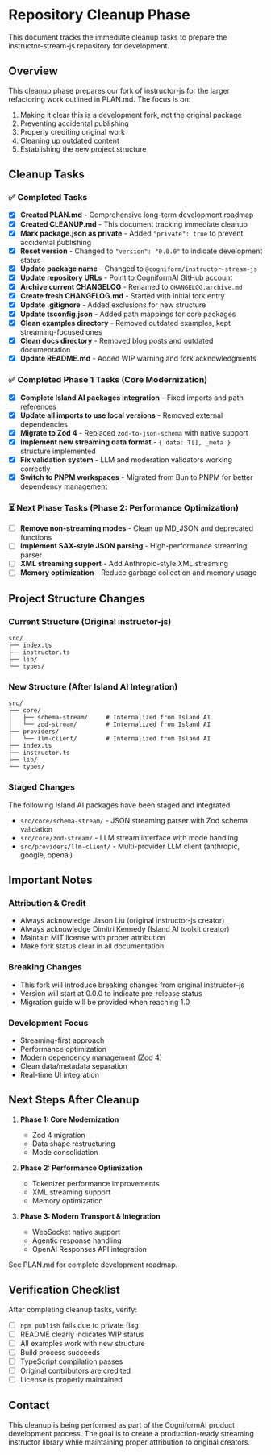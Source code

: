 # Repository Cleanup Phase

This document tracks the immediate cleanup tasks to prepare the instructor-stream-js repository for development.

## Overview

This cleanup phase prepares our fork of instructor-js for the larger refactoring work outlined in PLAN.md. The focus is on:

1. Making it clear this is a development fork, not the original package
2. Preventing accidental publishing
3. Properly crediting original work
4. Cleaning up outdated content
5. Establishing the new project structure

## Cleanup Tasks

### ✅ Completed Tasks

- [x] **Created PLAN.md** - Comprehensive long-term development roadmap
- [x] **Created CLEANUP.md** - This document tracking immediate cleanup
- [x] **Mark package.json as private** - Added `"private": true` to prevent accidental publishing
- [x] **Reset version** - Changed to `"version": "0.0.0"` to indicate development status
- [x] **Update package name** - Changed to `@cogniform/instructor-stream-js`
- [x] **Update repository URLs** - Point to CogniformAI GitHub account
- [x] **Archive current CHANGELOG** - Renamed to `CHANGELOG.archive.md`
- [x] **Create fresh CHANGELOG.md** - Started with initial fork entry
- [x] **Update .gitignore** - Added exclusions for new structure
- [x] **Update tsconfig.json** - Added path mappings for core packages
- [x] **Clean examples directory** - Removed outdated examples, kept streaming-focused ones
- [x] **Clean docs directory** - Removed blog posts and outdated documentation
- [x] **Update README.md** - Added WIP warning and fork acknowledgments

### ✅ Completed Phase 1 Tasks (Core Modernization)

- [x] **Complete Island AI packages integration** - Fixed imports and path references
- [x] **Update all imports to use local versions** - Removed external dependencies
- [x] **Migrate to Zod 4** - Replaced `zod-to-json-schema` with native support
- [x] **Implement new streaming data format** - `{ data: T[], _meta }` structure implemented
- [x] **Fix validation system** - LLM and moderation validators working correctly
- [x] **Switch to PNPM workspaces** - Migrated from Bun to PNPM for better dependency management

### ⏳ Next Phase Tasks (Phase 2: Performance Optimization)

- [ ] **Remove non-streaming modes** - Clean up MD_JSON and deprecated functions
- [ ] **Implement SAX-style JSON parsing** - High-performance streaming parser
- [ ] **XML streaming support** - Add Anthropic-style XML streaming
- [ ] **Memory optimization** - Reduce garbage collection and memory usage

## Project Structure Changes

### Current Structure (Original instructor-js)

```
src/
├── index.ts
├── instructor.ts
├── lib/
└── types/
```

### New Structure (After Island AI Integration)

```
src/
├── core/
│   ├── schema-stream/     # Internalized from Island AI
│   └── zod-stream/        # Internalized from Island AI
├── providers/
│   └── llm-client/        # Internalized from Island AI
├── index.ts
├── instructor.ts
├── lib/
└── types/
```

### Staged Changes

The following Island AI packages have been staged and integrated:

- `src/core/schema-stream/` - JSON streaming parser with Zod schema validation
- `src/core/zod-stream/` - LLM stream interface with mode handling
- `src/providers/llm-client/` - Multi-provider LLM client (anthropic, google, openai)

## Important Notes

### Attribution & Credit

- Always acknowledge Jason Liu (original instructor-js creator)
- Always acknowledge Dimitri Kennedy (Island AI toolkit creator)
- Maintain MIT license with proper attribution
- Make fork status clear in all documentation

### Breaking Changes

- This fork will introduce breaking changes from original instructor-js
- Version will start at 0.0.0 to indicate pre-release status
- Migration guide will be provided when reaching 1.0

### Development Focus

- Streaming-first approach
- Performance optimization
- Modern dependency management (Zod 4)
- Clean data/metadata separation
- Real-time UI integration

## Next Steps After Cleanup

1. **Phase 1: Core Modernization**
   - Zod 4 migration
   - Data shape restructuring
   - Mode consolidation

2. **Phase 2: Performance Optimization**
   - Tokenizer performance improvements
   - XML streaming support
   - Memory optimization

3. **Phase 3: Modern Transport & Integration**
   - WebSocket native support
   - Agentic response handling
   - OpenAI Responses API integration

See PLAN.md for complete development roadmap.

## Verification Checklist

After completing cleanup tasks, verify:

- [ ] `npm publish` fails due to private flag
- [ ] README clearly indicates WIP status
- [ ] All examples work with new structure
- [ ] Build process succeeds
- [ ] TypeScript compilation passes
- [ ] Original contributors are credited
- [ ] License is properly maintained

## Contact

This cleanup is being performed as part of the CogniformAI product development process. The goal is to create a production-ready streaming instructor library while maintaining proper attribution to original creators.
